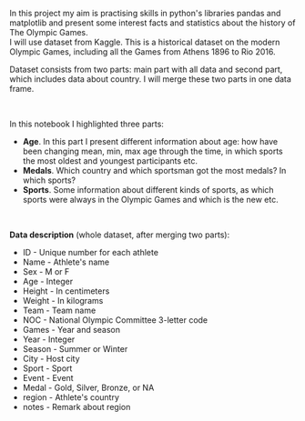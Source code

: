 In this project my aim is practising skills in python's libraries pandas and matplotlib and present some interest facts and statistics about the history of The Olympic Games. <br>
I will use dataset from Kaggle. This is a historical dataset on the modern Olympic Games, including all the Games from Athens 1896 to Rio 2016.  

Dataset consists from two parts: main part with all data and second part, which includes data about country. I will merge these two parts in one data frame. 

<br>

In this notebook I highlighted three parts:
  - **Age**. In this part I present different information about age: how have been changing mean, min, max age through the time, in which sports the most oldest and youngest participants etc. 
  - **Medals**. Which country and which sportsman got the most medals? In which sports?
  - **Sports**. Some information about different kinds of sports, as which sports were always in the Olympic Games and which is the new etc. 
<br>

**Data description** (whole dataset, after merging two parts): 

  - ID - Unique number for each athlete
  - Name - Athlete's name
  - Sex - M or F
  - Age - Integer
  - Height - In centimeters
  - Weight - In kilograms
  - Team - Team name
  - NOC - National Olympic Committee 3-letter code
  - Games - Year and season
  - Year - Integer
  - Season - Summer or Winter
  - City - Host city
  - Sport - Sport
  - Event - Event
  - Medal - Gold, Silver, Bronze, or NA
  - region - Athlete's country
  - notes - Remark about region
  

  
